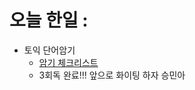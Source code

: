 # 오늘 한일 :
  - 토익 단어암기
    - [암기 체크리스트](https://github.com/SeungMin2001/TIL/blob/main/English/TOEIC/%EC%98%81%EB%8B%A8%EC%96%B4%20%EA%B3%84%ED%9A%8D.md) 
    - 3회독 완료!!! 앞으로 화이팅 하자 승민아 
